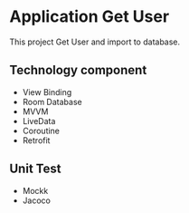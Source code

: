 # Application Get User

This project Get User and import to database.

## Technology component

- View Binding
- Room Database
- MVVM
- LiveData
- Coroutine
- Retrofit

## Unit Test

- Mockk
- Jacoco
